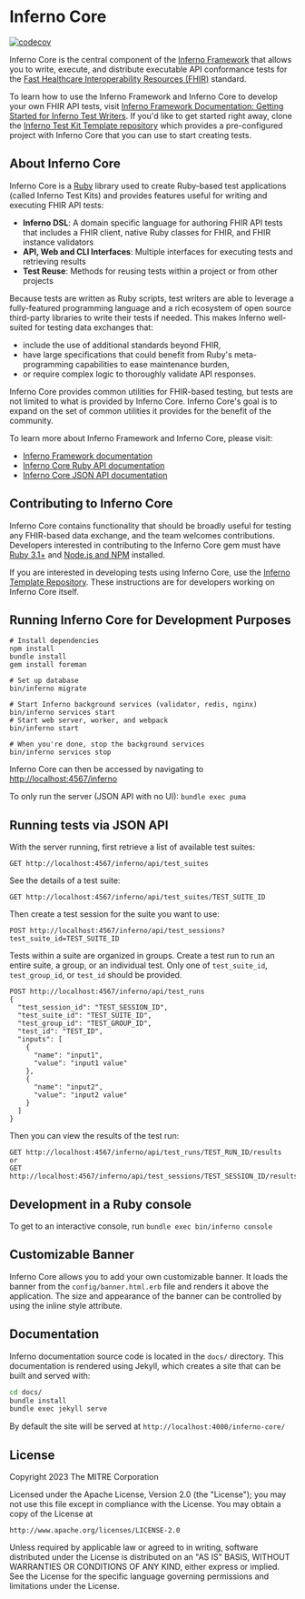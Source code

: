 # Inferno Core
[![codecov](https://codecov.io/gh/inferno-framework/inferno-core/branch/main/graph/badge.svg?token=6NJTBHF82R)](https://codecov.io/gh/inferno-framework/inferno-core)

Inferno Core is the central component of the [Inferno
Framework](https://inferno-framework.github.io) that allows you to write,
execute, and distribute executable API conformance tests for the [Fast Healthcare
Interoperability Resources (FHIR)](http://hl7.org/fhir/) standard. 

To learn how to use the Inferno Framework and Inferno Core to develop your own
FHIR API tests, visit [Inferno Framework
Documentation: Getting Started for Inferno Test Writers](https://inferno-framework.github.io/inferno-core/getting-started.html#getting-started-for-inferno-test-writers).
If you'd like to get started right away, clone the [Inferno Test Kit Template
repository](https://github.com/inferno-framework/inferno-template) which
provides a pre-configured project with Inferno Core that you can use to
start creating tests.

## About Inferno Core
Inferno Core is a [Ruby](https://ruby-lang.org/) library used to create
Ruby-based test applications (called Inferno Test Kits) and provides features
useful for writing and executing FHIR API tests:

* **Inferno DSL**: A domain specific language for authoring FHIR API tests that
  includes a FHIR client, native Ruby classes for FHIR, and FHIR instance validators
* **API, Web and CLI Interfaces**: Multiple interfaces for executing tests and
  retrieving results
* **Test Reuse**: Methods for reusing tests within a project or from other projects

Because tests are written as Ruby scripts, test writers are able to leverage a
fully-featured programming language and a rich ecosystem of open source
third-party libraries to write their tests if needed.  This makes Inferno
well-suited for testing data exchanges that:

* include the use of additional standards beyond FHIR,
* have large specifications that could benefit from Ruby's meta-programming
  capabilities to ease maintenance burden,
* or require complex logic to thoroughly validate API responses.

Inferno Core provides common utilities for FHIR-based testing, but tests are not
limited to what is provided by Inferno Core.  Inferno Core's goal is to expand on
the set of common utilities it provides for the benefit of the community.

To learn more about Inferno Framework and Inferno Core, please visit:
- [Inferno Framework documentation](https://inferno-framework.github.io/inferno-core/)
- [Inferno Core Ruby API documentation](https://inferno-framework.github.io/inferno-core/docs)
- [Inferno Core JSON API documentation](https://inferno-framework.github.io/inferno-core/api-docs)

## Contributing to Inferno Core

Inferno Core contains functionality that should be broadly useful for testing
any FHIR-based data exchange, and the team welcomes contributions.  Developers
interested in contributing to the Inferno Core gem must have [Ruby
3.1+](https://www.ruby-lang.org/en/) and [Node.js and
NPM](https://www.npmjs.com/get-npm) installed.

If you are interested in developing tests using Inferno Core, use the [Inferno
Template Repository](https://github.com/inferno-framework/inferno-template).
These instructions are for developers working on Inferno Core itself.

## Running Inferno Core for Development Purposes
```
# Install dependencies
npm install
bundle install
gem install foreman

# Set up database
bin/inferno migrate

# Start Inferno background services (validator, redis, nginx)
bin/inferno services start
# Start web server, worker, and webpack
bin/inferno start

# When you're done, stop the background services
bin/inferno services stop
```

Inferno Core can then be accessed by navigating to
[http://localhost:4567/inferno](http://localhost:4567/inferno)

To only run the server (JSON API with no UI): `bundle exec puma`

## Running tests via JSON API
With the server running, first retrieve a list of available test suites:
```
GET http://localhost:4567/inferno/api/test_suites
```
See the details of a test suite:
```
GET http://localhost:4567/inferno/api/test_suites/TEST_SUITE_ID
```
Then create a test session for the suite you want to use:
```
POST http://localhost:4567/inferno/api/test_sessions?test_suite_id=TEST_SUITE_ID
```
Tests within a suite are organized in groups. Create a test run to run an entire
suite, a group, or an individual test. Only one of `test_suite_id`,
`test_group_id`, or `test_id` should be provided.
```
POST http://localhost:4567/inferno/api/test_runs
{
  "test_session_id": "TEST_SESSION_ID",
  "test_suite_id": "TEST_SUITE_ID",
  "test_group_id": "TEST_GROUP_ID",
  "test_id": "TEST_ID",
  "inputs": [
    {
      "name": "input1",
      "value": "input1 value"
    },
    {
      "name": "input2",
      "value": "input2 value"
    }
  ]
}
```
Then you can view the results of the test run:
```
GET http://localhost:4567/inferno/api/test_runs/TEST_RUN_ID/results
or
GET http://localhost:4567/inferno/api/test_sessions/TEST_SESSION_ID/results
```

## Development in a Ruby console
To get to an interactive console, run `bundle exec bin/inferno console`

## Customizable Banner
Inferno Core allows you to add your own customizable banner. It loads the banner
from the `config/banner.html.erb` file and renders it above the application. The
size and appearance of the banner can be controlled by using the inline style
attribute.

## Documentation
Inferno documentation source code is located in the `docs/` directory. This
documentation is rendered using Jekyll, which creates a site that can be built
and served with:

```sh
cd docs/
bundle install
bundle exec jekyll serve
```
By default the site will be served at `http://localhost:4000/inferno-core/`


## License
Copyright 2023 The MITRE Corporation

Licensed under the Apache License, Version 2.0 (the "License"); you may not use
this file except in compliance with the License. You may obtain a copy of the
License at
```
http://www.apache.org/licenses/LICENSE-2.0
```
Unless required by applicable law or agreed to in writing, software distributed
under the License is distributed on an "AS IS" BASIS, WITHOUT WARRANTIES OR
CONDITIONS OF ANY KIND, either express or implied. See the License for the
specific language governing permissions and limitations under the License.

